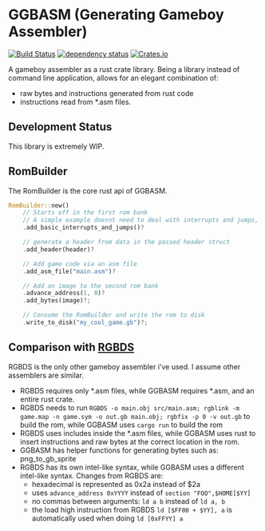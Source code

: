 # GGBASM (Generating Gameboy Assembler)
[![Build Status](https://travis-ci.org/rukai/ggbasm.svg?branch=master)](https://travis-ci.org/rukai/ggbasm) [![dependency status](https://deps.rs/repo/github/rukai/ggbasm/status.svg)](https://deps.rs/repo/github/rukai/ggbasm) [![Crates.io](https://img.shields.io/crates/v/ggbasm.svg)](https://crates.io/crates/ggbasm)

A gameboy assembler as a rust crate library.
Being a library instead of command line application, allows for an elegant combination of:
*   raw bytes and instructions generated from rust code
*   instructions read from *.asm files.

## Development Status

This library is extremely WIP.

## RomBuilder

The RomBuilder is the core rust api of GGBASM.

```rust
RomBuilder::new()
    // Starts off in the first rom bank
    // A simple example doesnt need to deal with interrupts and jumps, so generate a dummy
    .add_basic_interrupts_and_jumps()?

    // generate a header from data in the passed header struct
    .add_header(header)?

    // Add game code via an asm file
    .add_asm_file("main.asm")?

    // Add an image to the second rom bank
    .advance_address(1, 0)?
    .add_bytes(image)?;

    // Consume the RomBuilder and write the rom to disk
    .write_to_disk("my_cool_game.gb")?;
```

## Comparison with [RGBDS](https://github.com/rednex/rgbds)

RGBDS is the only other gameboy assembler i've used.
I assume other assemblers are similar.

*   RGBDS requires only *.asm files, while GGBASM requires *.asm, and an entire rust crate.
*   RGBDS needs to run `RGBDS -o main.obj src/main.asm; rgblink -m game.map -n game.sym -o out.gb main.obj; rgbfix -p 0 -v out.gb` to build the rom, while GGBASM uses `cargo run` to build the rom
*   RGBDS uses includes inside the *.asm files, while GGBASM uses rust to insert instructions and raw bytes at the correct location in the rom.
*   GGBASM has helper functions for generating bytes such as: png_to_gb_sprite
*   RGBDS has its own intel-like syntax, while GGBASM uses a different intel-like syntax. Changes from RGBDS are:
    +   hexadecimal is represented as 0x2a instead of $2a
    +   uses `advance_address 0xYYYY` instead of `section "FOO",$HOME[$YY]`
    +   no commas between arguments: `ld a b` instead of `ld a, b`
    +   the load high instruction from RGBDS `ld [$FF00 + $YY], a` is automatically used when doing `ld [0xFFYY] a`
